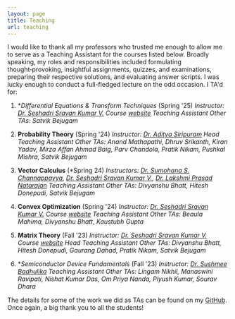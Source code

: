 ```yaml
---
layout: page
title: Teaching
url: teaching
---
```


I would like to thank all my professors who trusted me enough to allow me to serve as a Teaching Assistant for the courses listed below. 
Broadly speaking, my roles and responsibilities included formulating thought‑provoking, insightful assignments, quizzes, and examinations,
preparing their respective solutions, and evaluating answer scripts. I was lucky enough to conduct a full-fledged lecture on the odd occasion. 
I TA'd for:

1. **Differential Equations & Transform Techniques* (Spring '25)
   *Instructor: [Dr. Seshadri Sravan Kumar V.](https://people.iith.ac.in/seshadri/)*
   *Course [website](https://people.iith.ac.in/seshadri/Courses/DETT/DETT-2025.html)*
   *Teaching Assistant*
   *Other TAs: Satvik Bejugam*
    
2. **Probability Theory** (Spring '24)
   *Instructor: [Dr. Aditya Siripuram](https://people.iith.ac.in/staditya/)*
   *Head Teaching Assistant*
   *Other TAs: Anand Mathapathi, Dhruv Srikanth, Kiran Yadav, Mirza Affan Ahmad Baig, Parv Chandola, Pratik Nikam, Pushkal Mishra, Satvik Bejugam*

3. **Vector Calculus** (*Spring 24)
   *Instructors: [Dr. Sumohana S. Channappayya](https://people.iith.ac.in/sumohana/), [Dr. Seshadri Sravan Kumar V.](https://people.iith.ac.in/seshadri/), [Dr. Lakshmi Prasad Natarajan](https://people.iith.ac.in/lakshminatarajan/)*
   *Teaching Assistant*
   *Other TAs: Divyanshu Bhatt, Hitesh Donepudi, Satvik Bejugam*
    
4. **Convex Optimization** (Spring '24)
   *Instructor: [Dr. Seshadri Sravan Kumar V.](https://people.iith.ac.in/seshadri/)*
   *Course [website](https://people.iith.ac.in/seshadri/Courses/ConvexOpt/CO-2024.html)*
   *Teaching Assistant*
   *Other TAs: Beaula Mahima, Divyanshu Bhatt, Kaustubh Gupta*

5. **Matrix Theory** (Fall '23)
   *Instructor: [Dr. Seshadri Sravan Kumar V.](https://people.iith.ac.in/seshadri/)*
   *Course [website](https://people.iith.ac.in/seshadri/Courses/MatrixTheory/MT-2023.html)*
   *Head Teaching Assistant*
   *Other TAs: Divyanshu Bhatt, Hitesh Donepudi, Gaurang Dahad, Pratik Nikam, Satvik Bejugam*

6. **Semiconductor Device Fundamentals* (Fall '23)
   *Instructor: [Dr. Sushmee Badhulika](https://people.iith.ac.in/sbadh/)*
   *Teaching Assistant*
   *Other TAs: Lingam Nikhil, Manaswini Ravipati, Nishat Kumar Das, Om Priya Nanda, Piyush Kumar, Sourav Dhara*


The details for some of the work we did as TAs can be found on my [GitHub](https://github.com/dash-anirudh). Once again, a big thank you to all the students!
